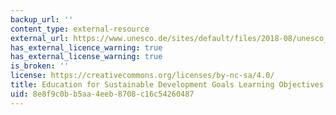 ```yaml
---
backup_url: ''
content_type: external-resource
external_url: https://www.unesco.de/sites/default/files/2018-08/unesco_education_for_sustainable_development_goals.pdf
has_external_licence_warning: true
has_external_license_warning: true
is_broken: ''
license: https://creativecommons.org/licenses/by-nc-sa/4.0/
title: Education for Sustainable Development Goals Learning Objectives (PDF)
uid: 8e8f9c0b-b5aa-4eeb-8708-c16c54260487
---
```

